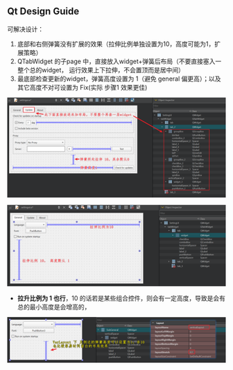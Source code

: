 



## Qt Design Guide

可解决设计：

1. 底部和右侧弹簧没有扩展的效果（拉伸比例单独设置为10，高度可能为1，扩展策略）
2. QTabWidget 的子page 中，直接放入widget+弹簧后布局（不要直接塞入一整个总的widget， 运行效果上下拉伸，不会置顶而是居中间）
3. 最底部检查更新的widget，弹簧高度设置为 1（避免 general 偏更高）；以及其它高度不对可设置为 Fix(实际 步骤1 效果更佳)

![image-20240809122245213](./assets/image-20240809122245213.png)

![image-20240809122251844](./assets/image-20240809122251844.png)



- **拉升比例为 1 也行**，10 的话若是某些组合控件，则会有一定高度，导致是会有总的最小高度是会增高的，

![image-20240809153051696](./assets/image-20240809153051696.png)
